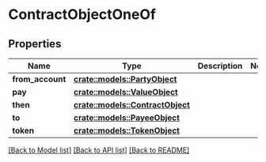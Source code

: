 # ContractObjectOneOf

## Properties

Name | Type | Description | Notes
------------ | ------------- | ------------- | -------------
**from_account** | [**crate::models::PartyObject**](PartyObject.md) |  | 
**pay** | [**crate::models::ValueObject**](ValueObject.md) |  | 
**then** | [**crate::models::ContractObject**](ContractObject.md) |  | 
**to** | [**crate::models::PayeeObject**](PayeeObject.md) |  | 
**token** | [**crate::models::TokenObject**](TokenObject.md) |  | 

[[Back to Model list]](../README.md#documentation-for-models) [[Back to API list]](../README.md#documentation-for-api-endpoints) [[Back to README]](../README.md)


